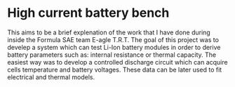 # High current battery bench
This aims to be a brief explenation of the work that I have done during inside the Formula SAE team E-agle T.R.T. The goal of this project was to develep a system which can test Li-Ion battery modules in order to derive battery parameters such as: internal resistance or thermal capacity. The easiest way was to develop a controlled discharge circuit which can acquire cells temperature and battery voltages. These data can be later used to fit electrical and thermal models.
